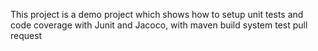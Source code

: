 This project is a demo project which shows how to setup unit tests and code coverage with Junit and Jacoco, with maven build system
test pull request
